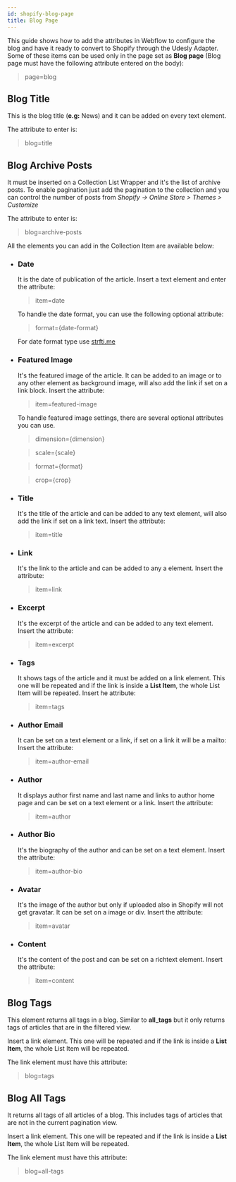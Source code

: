 ```yaml
---
id: shopify-blog-page
title: Blog Page
---
```


This guide shows how to add the attributes in Webflow to configure the blog  and have it ready to convert to Shopify through the Udesly Adapter. Some of these items can be used only in the page set as **Blog page** (Blog page must have the following attribute entered on the body):

> page=blog


## Blog Title

This is the blog title (**e.g:** News) and it can be added on every text element.

The attribute to enter is:

> blog=title


## Blog Archive Posts

It must be inserted on a Collection List Wrapper and it's the list of archive posts. To enable pagination just add the pagination to the collection and you can control the number of posts from *Shopify -> Online Store > Themes > Customize*

The attribute to enter is:

> blog=archive-posts

All the elements you can add in the Collection Item are available below:
- ### Date
  It is the date of publication of the article. Insert a text element and enter the attribute:

  > item=date

  To handle the date format, you can use the following optional attribute:

  > format={date-format}

  For date format type use [strfti.me](http://www.strfti.me/)

- ### Featured Image
  It's the featured image of the article. It can be added to an image or to any other element as background image, will also add the link if set on a link block.
  Insert the attribute:

  > item=featured-image

  To handle featured image settings, there are several optional attributes you can use.

  > dimension={dimension}

  > scale={scale}

  > format={format}

  > crop={crop}

- ### Title
  It's the title of the article and can be added to any text element, will also add the link if set on a link text.
  Insert the attribute:
 
  > item=title

- ### Link
  It's the link to the article and can be added to any a element.
  Insert the attribute:

  > item=link

- ### Excerpt
  It's the excerpt of the article and can be added to any text element.
  Insert the attribute:

  > item=excerpt

- ### Tags
  It shows tags of the article and it must be added on a link element. This one will be repeated and if the link is inside a **List Item**, the whole List Item will be repeated.
  Insert he attribute:

  > item=tags

- ### Author Email
  It can be set on a text element or a link, if set on a link it will be a mailto:
  Insert the attribute:

  > item=author-email

- ### Author
  It displays author first name and last name and links to author home page and can be set on a text element or a link.
  Insert the attribute:

  > item=author

- ### Author Bio
  It's the biography of the author and can be set on a text element.
  Insert the attribute:

  > item=author-bio

- ### Avatar
  It's the image of the author but only if uploaded also in Shopify will not get gravatar. It can be set on a image or div.
  Insert the attribute:

  > item=avatar

- ### Content
  It's the content of the post and can be set on a richtext element.
  Insert the attribute:

  > item=content

## Blog Tags

This element returns all tags in a blog. Similar to **all_tags** but it only returns tags of articles that are in the filtered view.

Insert a link element. This one will be repeated and if the link is inside a **List Item**, the whole List Item will be repeated.

The link element must have this attribute: 

> blog=tags


## Blog All Tags

It returns all tags of all articles of a blog. This includes tags of articles that are not in the current pagination view.

Insert a link element. This one will be repeated and if the link is inside a **List Item**, the whole List Item will be repeated.

The link element must have this attribute: 

> blog=all-tags
